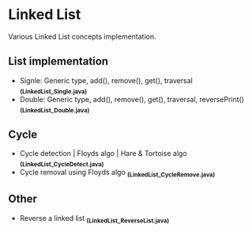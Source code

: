 
# Linked List

Various Linked List concepts implementation.

## List implementation
- Signle: Generic type, add(), remove(), get(), traversal <sub>**(LinkedList_Single.java)**</sub>
- Double: Generic type, add(), remove(), get(), traversal, reversePrint() <sub>**(LinkedList_Double.java)**</sub>

## Cycle
- Cycle detection | Floyds algo | Hare & Tortoise algo <sub>**(LinkedList_CycleDetect.java)**</sub>
- Cycle removal using Floyds algo <sub>**(LinkedList_CycleRemove.java)**</sub>

## Other 
- Reverse a linked list <sub>**(LinkedList_ReverseList.java)**</sub>
